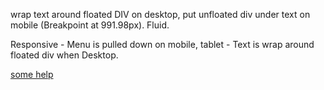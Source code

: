 wrap text around floated DIV on desktop, put unfloated div under text on mobile (Breakpoint at 991.98px). Fluid.

Responsive - Menu is pulled down on mobile, tablet - Text is wrap around floated div when Desktop.

[some help](https://stackoverflow.com/questions/311990/how-do-i-get-a-div-to-float-to-the-bottom-of-its-container)
